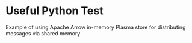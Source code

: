 # Useful Python Test

Example of using Apache Arrow in-memory Plasma store for distributing messages via shared memory

